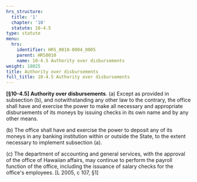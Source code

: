 ```yaml
---
hrs_structure:
  title: '1'
  chapter: '10'
  statute: 10-4.5
type: statute
menu:
  hrs:
    identifier: HRS_0010-0004_0005
    parent: HRS0010
    name: 10-4.5 Authority over disbursements
weight: 18025
title: Authority over disbursements
full_title: 10-4.5 Authority over disbursements
---
```

**[§10-4.5] Authority over disbursements**. (a) Except as provided in subsection (b), and notwithstanding any other law to the contrary, the office shall have and exercise the power to make all necessary and appropriate disbursements of its moneys by issuing checks in its own name and by any other means.

(b) The office shall have and exercise the power to deposit any of its moneys in any banking institution within or outside the State, to the extent necessary to implement subsection (a).

(c) The department of accounting and general services, with the approval of the office of Hawaiian affairs, may continue to perform the payroll function of the office, including the issuance of salary checks for the office's employees. [L 2005, c 107, §1]